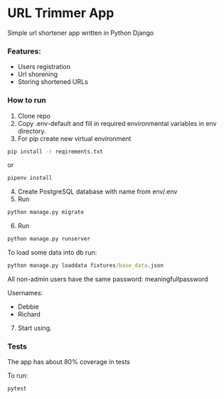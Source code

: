 # URL Trimmer App

Simple url shortener app written in Python Django

### Features:
- Users registration
- Url shorening
- Storing shortened URLs

### How to run
1. Clone repo 
2. Copy .env-default and fill in required environmental variables in env directory.
3. For pip create new virtual environment
```cmd
pip install -r reqirements.txt
```
or
```cmd
pipenv install
```

4. Create PostgreSQL database with name from env/.env
5. Run
```cmd
python manage.py migrate
```

6. Run
```cmd
python manage.py runserver
```
To load some data into db run:
```cmd
python manage.py loaddata fixtures/base_data.json
```
All non-admin users have the same password: meaningfullpassword

Usernames:
- Debbie
- Richard

7. Start using.

### Tests
The app has about 80% coverage in tests

To run:
```cmd
pytest
```



